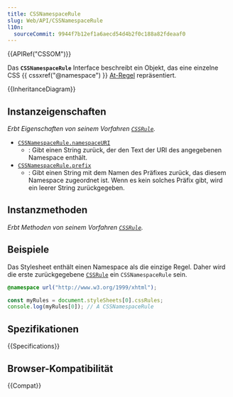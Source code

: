 ```yaml
---
title: CSSNamespaceRule
slug: Web/API/CSSNamespaceRule
l10n:
  sourceCommit: 9944f7b12ef1a6aecd54d4b2f0c188a82fdeaaf0
---
```


{{APIRef("CSSOM")}}

Das **`CSSNamespaceRule`** Interface beschreibt ein Objekt, das eine einzelne CSS {{ cssxref("@namespace") }} [At-Regel](/de/docs/Web/CSS/CSS_syntax/At-rule) repräsentiert.

{{InheritanceDiagram}}

## Instanzeigenschaften

_Erbt Eigenschaften von seinem Vorfahren [`CSSRule`](/de/docs/Web/API/CSSRule)._

- [`CSSNamespaceRule.namespaceURI`](/de/docs/Web/API/CSSNamespaceRule/namespaceURI)
  - : Gibt einen String zurück, der den Text der URI des angegebenen Namespace enthält.
- [`CSSNamespaceRule.prefix`](/de/docs/Web/API/CSSNamespaceRule/prefix)
  - : Gibt einen String mit dem Namen des Präfixes zurück, das diesem Namespace zugeordnet ist. Wenn es kein solches Präfix gibt, wird ein leerer String zurückgegeben.

## Instanzmethoden

_Erbt Methoden von seinem Vorfahren [`CSSRule`](/de/docs/Web/API/CSSRule)._

## Beispiele

Das Stylesheet enthält einen Namespace als die einzige Regel. Daher wird die erste zurückgegebene [`CSSRule`](/de/docs/Web/API/CSSRule) ein `CSSNamespaceRule` sein.

```css
@namespace url("http://www.w3.org/1999/xhtml");
```

```js
const myRules = document.styleSheets[0].cssRules;
console.log(myRules[0]); // A CSSNamespaceRule
```

## Spezifikationen

{{Specifications}}

## Browser-Kompatibilität

{{Compat}}
